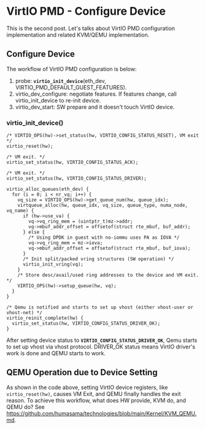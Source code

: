 # VirtIO PMD - Configure Device
This is the second post.
Let's talks about VirtIO PMD configuration implementation and related KVM/QEMU implementation.

## Configure Device
The workflow of VirtIO PMD configuration is below:
1. probe: **```virtio_init_device```**(eth_dev, VIRTIO_PMD_DEFAULT_GUEST_FEATURES).
2. virtio_dev_configure: negotiate features. If features change, call virtio_init_device to re-init device.
3. virtio_dev_start: SW prepare and it doesn't touch VirtIO device.

### virtio_init_device()
```
/* VIRTIO_OPS(hw)->set_status(hw, VIRTIO_CONFIG_STATUS_RESET), VM exit */
virtio_reset(hw);

/* VM exit. */
virtio_set_status(hw, VIRTIO_CONFIG_STATUS_ACK);

/* VM exit. */
virtio_set_status(hw, VIRTIO_CONFIG_STATUS_DRIVER);

virtio_alloc_queues(eth_dev) {
  for (i = 0; i < nr_vq; i++) {
    vq_size = VIRTIO_OPS(hw)->get_queue_num(hw, queue_idx);
    virtqueue_alloc(hw, queue_idx, vq_size, queue_type, numa_node, vq_name) {
      if (hw->use_va) {
        vq->vq_ring_mem = (uintptr_t)mz->addr;
        vq->mbuf_addr_offset = offsetof(struct rte_mbuf, buf_addr);
      } else {
        /* Using DPDK in guest with no-iommu uses PA as IOVA */
        vq->vq_ring_mem = mz->iova;
        vq->mbuf_addr_offset = offsetof(struct rte_mbuf, buf_iova);
      }
      /* Init split/packed vring structures (SW operation) */
      virtio_init_vring(vq);
    }
    /* Store desc/avail/used ring addresses to the device and VM exit. */
    VIRTIO_OPS(hw)->setup_queue(hw, vq);
  }
}

/* Qemu is notified and starts to set up vhost (either vhost-user or vhost-net) */
virtio_reinit_complete(hw) {
  virtio_set_status(hw, VIRTIO_CONFIG_STATUS_DRIVER_OK);
}
```
After setting device status to **```VIRTIO_CONFIG_STATUS_DRIVER_OK```**,
Qemu starts to set up vhost via vhost protocol.
DRIVER_OK status means VirtIO driver's work is done and QEMU starts to work.

## QEMU Operation due to Device Setting
As shown in the code above,
setting VirtIO device registers, like ```virtio_reset(hw)```, causes VM Exit,
and QEMU finally handles the exit reason.
To achieve this workflow, what does HW provide, KVM do, and QEMU do?
See https://github.com/humasama/technologies/blob/main/Kernel/KVM_QEMU.md.
